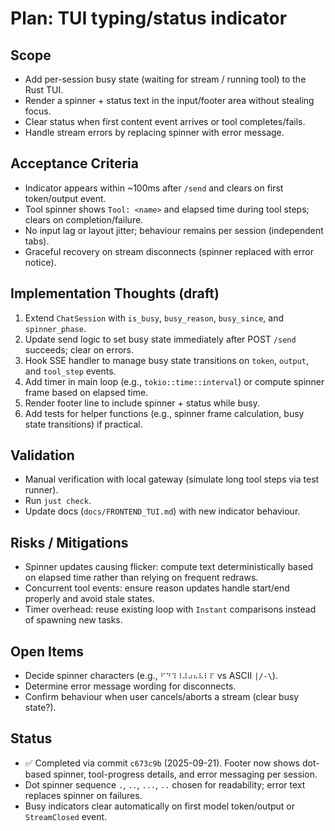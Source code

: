 # Plan: TUI typing/status indicator

## Scope

- Add per-session busy state (waiting for stream / running tool) to the Rust TUI.
- Render a spinner + status text in the input/footer area without stealing focus.
- Clear status when first content event arrives or tool completes/fails.
- Handle stream errors by replacing spinner with error message.

## Acceptance Criteria

- Indicator appears within ~100ms after `/send` and clears on first token/output event.
- Tool spinner shows `Tool: <name>` and elapsed time during tool steps; clears on completion/failure.
- No input lag or layout jitter; behaviour remains per session (independent tabs).
- Graceful recovery on stream disconnects (spinner replaced with error notice).

## Implementation Thoughts (draft)

1. Extend `ChatSession` with `is_busy`, `busy_reason`, `busy_since`, and `spinner_phase`.
2. Update send logic to set busy state immediately after POST `/send` succeeds; clear on errors.
3. Hook SSE handler to manage busy state transitions on `token`, `output`, and `tool_step` events.
4. Add timer in main loop (e.g., `tokio::time::interval`) or compute spinner frame based on elapsed time.
5. Render footer line to include spinner + status while busy.
6. Add tests for helper functions (e.g., spinner frame calculation, busy state transitions) if practical.

## Validation

- Manual verification with local gateway (simulate long tool steps via test runner).
- Run `just check`.
- Update docs (`docs/FRONTEND_TUI.md`) with new indicator behaviour.

## Risks / Mitigations

- Spinner updates causing flicker: compute text deterministically based on elapsed time rather than relying on frequent redraws.
- Concurrent tool events: ensure reason updates handle start/end properly and avoid stale states.
- Timer overhead: reuse existing loop with `Instant` comparisons instead of spawning new tasks.

## Open Items

- Decide spinner characters (e.g., `⠋⠙⠹⠸⠼⠴⠦⠧⠇⠏` vs ASCII `|/-\`).
- Determine error message wording for disconnects.
- Confirm behaviour when user cancels/aborts a stream (clear busy state?).

## Status

- ✅ Completed via commit `c673c9b` (2025-09-21). Footer now shows dot-based spinner, tool-progress details, and error messaging per session.
- Dot spinner sequence `.`, `..`, `...`, `..` chosen for readability; error text replaces spinner on failures.
- Busy indicators clear automatically on first model token/output or `StreamClosed` event.
